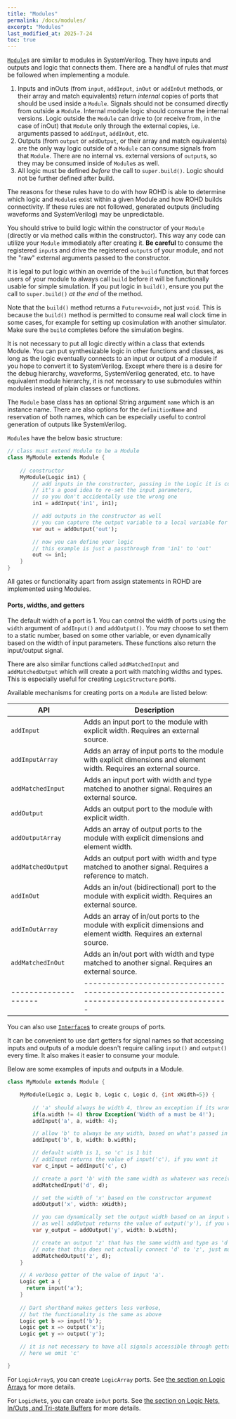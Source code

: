 ```yaml
---
title: "Modules"
permalink: /docs/modules/
excerpt: "Modules"
last_modified_at: 2025-7-24
toc: true
---
```


[`Module`](https://intel.github.io/rohd/rohd/Module-class.html)s are similar to modules in SystemVerilog.  They have inputs and outputs and logic that connects them.  There are a handful of rules that *must* be followed when implementing a module.

1. Inputs and inOuts (from `input`, `addInput`, `inOut` or `addInOut` methods, or their array and match equivalents) return *internal* copies of ports that should be used inside a `Module`.  Signals should not be consumed directly from outside a `Module`.  Internal module logic should consume the internal versions.  Logic outside the `Module` can drive to (or receive from, in the case of inOut) that `Module` only through the external copies, i.e. arguments passed to `addInput`, `addInOut`, etc.
2. Outputs (from `output` or `addOutput`, or their array and match equivalents) are the only way logic outside of a `Module` can consume signals from that `Module`.  There are no internal vs. external versions of `output`s, so they may be consumed inside of `Module`s as well.
3. All logic must be defined *before* the call to `super.build()`.  Logic should not be further defined after build.

The reasons for these rules have to do with how ROHD is able to determine which logic and `Module`s exist within a given Module and how ROHD builds connectivity.  If these rules are not followed, generated outputs (including waveforms and SystemVerilog) may be unpredictable.

You should strive to build logic within the constructor of your `Module` (directly or via method calls within the constructor).  This way any code can utilize your `Module` immediately after creating it.  **Be careful** to consume the registered `input`s and drive the registered `output`s of your module, and not the "raw" external arguments passed to the constructor.

It is legal to put logic within an override of the `build` function, but that forces users of your module to always call `build` before it will be functionally usable for simple simulation.  If you put logic in `build()`, ensure you put the call to `super.build()` *at the end* of the method.

Note that the `build()` method returns a `Future<void>`, not just `void`.  This is because the `build()` method is permitted to consume real wall clock time in some cases, for example for setting up cosimulation with another simulator.  Make sure the `build` completes before the simulation begins.

It is not necessary to put all logic directly within a class that extends Module.  You can put synthesizable logic in other functions and classes, as long as the logic eventually connects to an input or output of a module if you hope to convert it to SystemVerilog.  Except where there is a desire for the debug hierarchy, waveforms, SystemVerilog generated, etc. to have equivalent module hierarchy, it is not necessary to use submodules within modules instead of plain classes or functions.

The `Module` base class has an optional String argument `name` which is an instance name.  There are also options for the `definitionName` and reservation of both names, which can be especially useful to control generation of outputs like SystemVerilog.

`Module`s have the below basic structure:

```dart
// class must extend Module to be a Module
class MyModule extends Module {
    
    // constructor
    MyModule(Logic in1) {
        // add inputs in the constructor, passing in the Logic it is connected to
        // it's a good idea to re-set the input parameters, 
        // so you don't accidentally use the wrong one
        in1 = addInput('in1', in1);

        // add outputs in the constructor as well
        // you can capture the output variable to a local variable for use
        var out = addOutput('out');

        // now you can define your logic
        // this example is just a passthrough from 'in1' to 'out'
        out <= in1;
    }
}
```

All gates or functionality apart from assign statements in ROHD are implemented using Modules.

#### Ports, widths, and getters

The default width of a port is 1.  You can control the width of ports using the `width` argument of `addInput()` and `addOutput()`.  You may choose to set them to a static number, based on some other variable, or even dynamically based on the width of input parameters.  These functions also return the input/output signal.

There are also similar functions called `addMatchedInput` and `addMatchedOutput` which will create a port with matching widths and types.  This is especially useful for creating `LogicStructure` ports.

Available mechanisms for creating ports on a `Module` are listed below:

| API                | Description                                                                                  |
|--------------------|----------------------------------------------------------------------------------------------|
| `addInput`         | Adds an input port to the module with explicit width. Requires an external source.           |
| `addInputArray`    | Adds an array of input ports to the module with explicit dimensions and element width. Requires an external source. |
| `addMatchedInput`  | Adds an input port with width and type matched to another signal. Requires an external source.|
| `addOutput`        | Adds an output port to the module with explicit width.                                       |
| `addOutputArray`   | Adds an array of output ports to the module with explicit dimensions and element width.|
| `addMatchedOutput` | Adds an output port with width and type matched to another signal. Requires a reference to match.|
| `addInOut`         | Adds an in/out (bidirectional) port to the module with explicit width. Requires an external source.|
| `addInOutArray`    | Adds an array of in/out ports to the module with explicit dimensions and element width. Requires an external source. |
| `addMatchedInOut`  | Adds an in/out port with width and type matched to another signal. Requires an external source.|
|--------------------|----------------------------------------------------------------------------------------------|

You can also use [`Interface`s](https://intel.github.io/rohd-website/docs/interfaces/) to create groups of ports.

It can be convenient to use dart getters for signal names so that accessing inputs and outputs of a module doesn't require calling `input()` and `output()` every time.  It also makes it easier to consume your module.

Below are some examples of inputs and outputs in a Module.

```dart
class MyModule extends Module {

    MyModule(Logic a, Logic b, Logic c, Logic d, {int xWidth=5}) {
        
        // 'a' should always be width 4, throw an exception if its wrong
        if(a.width != 4) throw Exception('Width of a must be 4!');
        addInput('a', a, width: 4);

        // allow 'b' to always be any width, based on what's passed in
        addInput('b', b, width: b.width);

        // default width is 1, so 'c' is 1 bit
        // addInput returns the value of input('c'), if you want it
        var c_input = addInput('c', c)

        // create a port 'b' with the same width as whatever was received
        addMatchedInput('d', d);

        // set the width of 'x' based on the constructor argument
        addOutput('x', width: xWidth);

        // you can dynamically set the output width based on an input width, 
        // as well addOutput returns the value of output('y'), if you want it
        var y_output = addOutput('y', width: b.width);

        // create an output 'z' that has the same width and type as 'd'.
        // note that this does not actually connect 'd' to 'z', just matches it
        addMatchedOutput('z', d);
    }

    // A verbose getter of the value of input 'a'.
    Logic get a {
      return input('a');
    }
    
    // Dart shorthand makes getters less verbose, 
    // but the functionality is the same as above
    Logic get b => input('b');
    Logic get x => output('x');
    Logic get y => output('y');

    // it is not necessary to have all signals accessible through getters, 
    // here we omit 'c'

}
```

For `LogicArray`s, you can create `LogicArray` ports.  See [the section on Logic Arrays](https://intel.github.io/rohd-website/docs/logic-arrays/) for more details.

For `LogicNet`s, you can create `inOut` ports.  See [the section on Logic Nets, In/Outs, and Tri-state Buffers](https://intel.github.io/rohd-website/docs/logic-nets/) for more details.
